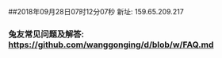 ##2018年09月28日07时12分07秒 新址: 159.65.209.217
### 兔友常见问题及解答: https://github.com/wanggonging/d/blob/w/FAQ.md
